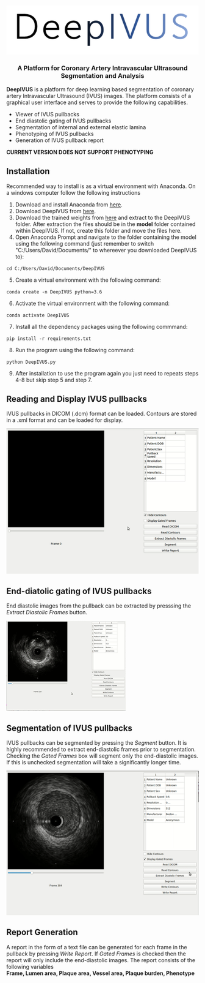 <p align="center">
  <br> 
  <img src="/Media/DeepIVUS_logo.png">
  <br>
<p>
<h3 align="center">A Platform for Coronary Artery Intravascular Ultrasound Segmentation and Analysis </h3>

**DeepIVUS** is a platform for deep learning based segmentation of coronary artery Intravascular Ultrasound (IVUS) images. The platform consists of a graphical user interface and serves to provide the following capabilities. 

* Viewer of IVUS pullbacks
* End diastolic gating of IVUS pullbacks
* Segmentation of internal and external elastic lamina
* Phenotyping of IVUS pullbacks
* Generation of IVUS pullback report

**CURRENT VERSION DOES NOT SUPPORT PHENOTYPING**

## Installation
Recommended way to install is as a virtual environment with Anaconda.
On a windows computer follow the following instructions
1. Download and install Anaconda from [here](https://www.anaconda.com/distribution/#download-section).
2. Download DeepIVUS from [here](https://github.com/dmolony3/DeepIVUS/archive/master.zip).
3. Download the trained weights from [here](https://drive.google.com/open?id=1GlMc7uqZhI6yt9PFv-HhrO14PXDqA4FL) and extract to the DeepIVUS folder. After extraction the files should be in the **model** folder contained within DeepIVUS. If not, create this folder and move the files here.
4. Open Anaconda Prompt and navigate to the folder containing the model using the following command (just remember to switch "C:/Users/David/Documents/" to whereever you downloaded DeepIVUS to):
```
cd C:/Users/David/Documents/DeepIVUS
```
5. Create a virtual environment with the following command:
```
conda create -n DeepIVUS python=3.6
```
6. Activate the virtual environment with the following command:
```
conda activate DeepIVUS
```
7. Install all the dependency packages using the following commmand:
```
pip install -r requirements.txt
```
8. Run the program using the following command:
```
python DeepIVUS.py
```
9. After installation to use the program again you just need to repeats steps 4-8 but skip step 5 and step 7.

## Reading and Display IVUS pullbacks
IVUS pullbacks in DICOM (.dcm) format can be loaded. Contours are stored in a .xml format and can be loaded for display.

![Alt Text](/Media/GUI.gif)

## End-diatolic gating of IVUS pullbacks
End diastolic images from the pullback can be extracted by presssing the *Extract Diastolic Frames* button.

![Alt Text](/Media/Gating.gif)

## Segmentation of IVUS pullbacks
IVUS pullbacks can be segmented by pressing the *Segment* button. It is highly recommended to extract end-diastolic frames prior to segmentation. Checking the *Gated Frames* box will segment only the end-diastolic images. If this is unchecked segmentation will take a significantly longer time. 

![Alt Text](/Media/Segmentation.gif)

## Report Generation
A report in the form of a text file can be generated for each frame in the pullback by pressing *Write Report*. If *Gated Frames* is checked then the report will only include the end-diastolic images. The report consists of the following variables  
**Frame, Lumen area, Plaque area, Vessel area, Plaque burden, Phenotype**
